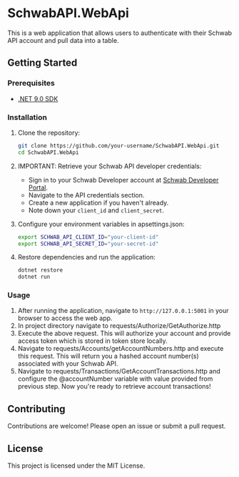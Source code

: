 # SchwabAPI.WebApi

This is a web application that allows users to authenticate with their Schwab API account and pull data into a table.

## Getting Started

### Prerequisites

- [.NET 9.0 SDK](https://dotnet.microsoft.com/download/dotnet/9.0)

### Installation

1. Clone the repository:
   ```sh
   git clone https://github.com/your-username/SchwabAPI.WebApi.git
   cd SchwabAPI.WebApi
   ```

2. IMPORTANT: Retrieve your Schwab API developer credentials:
   - Sign in to your Schwab Developer account at [Schwab Developer Portal](https://developer.schwab.com/).
   - Navigate to the API credentials section.
   - Create a new application if you haven't already.
   - Note down your `client_id` and `client_secret`.

3. Configure your environment variables in apsettings.json:
   ```sh
   export SCHWAB_API_CLIENT_ID="your-client-id"
   export SCHWAB_API_SECRET_ID="your-secret-id"
   ```

4. Restore dependencies and run the application:
   ```sh
   dotnet restore
   dotnet run
   ```

### Usage

1. After running the application, navigate to `http://127.0.0.1:5001` in your browser to access the web app.
2. In project directory navigate to requests/Authorize/GetAuthorize.http
3. Execute the above request. This will authorize your account and provide access token which is stored in token store locally.
4. Navigate to requests/Accounts/getAccountNumbers.http and execute this request. This will return you a hashed account number(s) associated with your Schwab API.
5. Navigate to requests/Transactions/GetAccountTransactions.http and configure the @accountNumber variable with value provided from previous step. Now you're ready to retrieve account transactions!


## Contributing

Contributions are welcome! Please open an issue or submit a pull request.

## License

This project is licensed under the MIT License.
